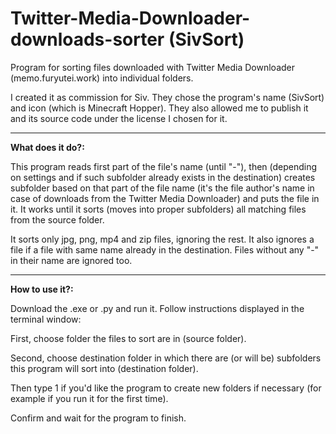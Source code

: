 # Twitter-Media-Downloader-downloads-sorter (SivSort)
Program for sorting files downloaded with Twitter Media Downloader (memo.furyutei.work) into individual folders.

I created it as commission for Siv. They chose the program's name (SivSort) and icon (which is Minecraft Hopper). They also allowed me to publish it and its source code under the license I chosen for it.

----------------------------------------------------------------------------

<b> What does it do?: </b>

This program reads first part of the file's name (until "-"), then (depending on settings and if such subfolder already exists in the destination) creates subfolder based on that part of the file name (it's the file author's name in case of downloads from the Twitter Media Downloader) and puts the file in it. It works until it sorts (moves into proper subfolders) all matching files from the source folder.

It sorts only jpg, png, mp4 and zip files, ignoring the rest. It also ignores a file if a file with same name already in the destination. Files without any "-" in their name are ignored too.

----------------------------------------------------------------------------

<b> How to use it?: </b>

Download the .exe or .py and run it. Follow instructions displayed in the terminal window:

First, choose folder the files to sort are in (source folder). 

Second, choose destination folder in which there are (or will be) subfolders this program will sort into (destination folder).

Then type 1 if you'd like the program to create new folders if necessary (for example if you run it for the first time). 

Confirm and wait for the program to finish.
